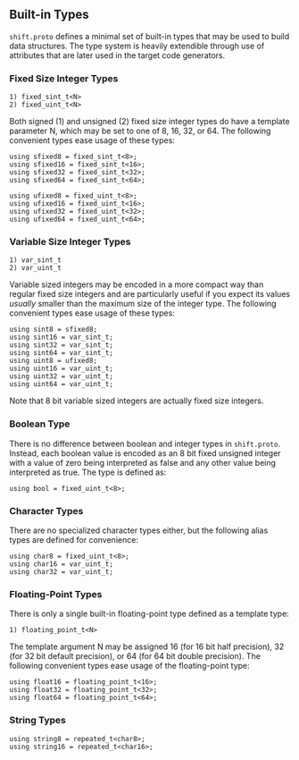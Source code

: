 ## Built-in Types
`shift.proto` defines a minimal set of built-in types that may be used to build data structures. The type system is heavily extendible through use of attributes that are later used in the target code generators.

### Fixed Size Integer Types
```
1) fixed_sint_t<N>
2) fixed_uint_t<N>
```
Both signed (1) and unsigned (2) fixed size integer types do have a template parameter N, which may be set to one of 8, 16, 32, or 64. The following convenient types ease usage of these types:
```
using sfixed8 = fixed_sint_t<8>;
using sfixed16 = fixed_sint_t<16>;
using sfixed32 = fixed_sint_t<32>;
using sfixed64 = fixed_sint_t<64>;

using ufixed8 = fixed_uint_t<8>;
using ufixed16 = fixed_uint_t<16>;
using ufixed32 = fixed_uint_t<32>;
using ufixed64 = fixed_uint_t<64>;
```

### Variable Size Integer Types
```
1) var_sint_t
2) var_uint_t
```
Variable sized integers may be encoded in a more compact way than regular fixed size integers and are particularly useful if you expect its values *usually* smaller than the maximum size of the integer type. The following convenient types ease usage of these types:
```
using sint8 = sfixed8;
using sint16 = var_sint_t;
using sint32 = var_sint_t;
using sint64 = var_sint_t;
using uint8 = ufixed8;
using uint16 = var_uint_t;
using uint32 = var_uint_t;
using uint64 = var_uint_t;
```
Note that 8 bit variable sized integers are actually fixed size integers.

### Boolean Type
There is no difference between boolean and integer types in `shift.proto`. Instead, each boolean value is encoded as an 8 bit fixed unsigned integer with a value of zero being interpreted as false and any other value being interpreted as true. The type is defined as:
```
using bool = fixed_uint_t<8>;
```

### Character Types
There are no specialized character types either, but the following alias types are defined for convenience:
```
using char8 = fixed_uint_t<8>;
using char16 = var_uint_t;
using char32 = var_uint_t;
```

### Floating-Point Types
There is only a single built-in floating-point type defined as a template type:
```
1) floating_point_t<N>
```
The template argument N may be assigned 16 (for 16 bit half precision), 32 (for 32 bit default precision), or 64 (for 64 bit double precision). The following convenient types ease usage of the floating-point type:
```
using float16 = floating_point_t<16>;
using float32 = floating_point_t<32>;
using float64 = floating_point_t<64>;
```
### String Types
```
using string8 = repeated_t<char8>;
using string16 = repeated_t<char16>;
```
